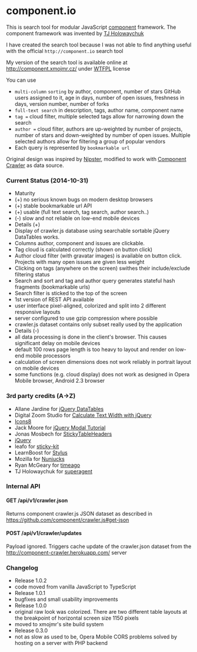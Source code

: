 ﻿component.io
============

This is search tool for modular JavaScript [component](https://github.com/component/guide) framework. The component framework was invented by [TJ Holowaychuk](https://github.com/tj)

I have created the search tool because I was not able to find anything useful with the official ```http://component.io``` search tool

My version of the search tool is available online at <http://component.xmojmr.cz/> under [WTFPL](http://en.wikipedia.org/wiki/WTFPL) license

You can use

- ```multi-column``` ```sorting``` by author, component, number of stars GitHub users assigned to it, age in days, number of open issues, freshness in days, version number, number of forks
- ```full-text search``` in description, tags, author name, component name
- ```tag =``` cloud filter, multiple selected tags allow for narrowing down the search
- ```author =``` cloud filter, authors are up-weighted by number of projects, number of stars and down-weighted by number of open issues. Multiple selected authors allow for filtering a group of popular vendors
- Each query is represented by ```bookmarkable url```

Original design was inspired by [Nipster](https://github.com/eirikb/nipster), modified to work with [Component Crawler](https://github.com/component/crawler.js) as data source.

### Current Status (2014-10-31)
- Maturity
 - (+) no serious known bugs on modern desktop browsers
 - (+) stable bookmarkable url API
 - (+) usable (full text search, tag search, author search..)
 - (-) slow and not reliable on low-end mobile devices
- Details (+)
 - Display of crawler.js database using searchable sortable jQuery DataTables works.
 - Columns author, component and issues are clickable.
 - Tag cloud is calculated correctly (shown on button click)
 - Author cloud filter (with gravatar images) is available on button click. Projects with many open issues are given less weight
 - Clicking on tags (anywhere on the screen) swithes their include/exclude filtering status
 - Search and sort and tag and author query generates stateful hash fragments (bookmarkable urls)
 - Search filter is sticked to the top of the screen
 - 1st version of REST API available
 - user interface pixel-aligned, colorized and split into 2 different responsive layouts
 - server configured to use gzip compression where possible
 - crawler.js dataset contains only subset really used by the application
- Details (-)
 - all data processing is done in the client's browser. This causes significant delay on mobile devices
 - default 100 rows page length is too heavy to layout and render on low-end mobile processors
 - calculation of screen dimensions does not work reliably in portrait layout on mobile devices
 - some functions (e.g. cloud display) does not work as designed in Opera Mobile browser, Android 2.3 browser
 
### 3rd party credits (A→Z)
- Allane Jardine for [jQuery DataTables](http://www.datatables.net/)
- Digital Zoom Studio for [Calculate Text Width with jQuery](http://digitalzoomstudio.net/2013/06/19/calculate-text-width-with-jquery/)
- [Icons8](http://icons8.com/)
- Jack Moore for [jQuery Modal Tutorial](http://www.jacklmoore.com/notes/jquery-modal-tutorial/)
- Jonas Mosbech for [StickyTableHeaders](https://github.com/jmosbech/StickyTableHeaders)
- [jQuery](http://jquery.com/)
- leafo for [sticky-kit](https://github.com/leafo/sticky-kit)
- LearnBoost for [Stylus](https://github.com/LearnBoost/stylus)
- Mozilla for [Nunjucks](https://github.com/mozilla/nunjucks)
- Ryan McGeary for [timeago](http://timeago.yarp.com/)
- TJ Holowaychuk for [superagent](https://github.com/visionmedia/superagent)

### Internal API
#### GET /api/v1/crawler.json

Returns component crawler.js JSON dataset as described in <https://github.com/component/crawler.js#get-json>

#### POST /api/v1/crawler/updates

Payload ignored. Triggers cache update of the crawler.json dataset from the <http://component-crawler.herokuapp.com/> server

### Changelog
- Release 1.0.2
 - code moved from vanilla JavaScript to TypeScript
- Release 1.0.1
 - bugfixes and small usability improvements 
- Release 1.0.0
 - original raw look was colorized. There are two different table layouts at the breakpoint of horizontal screen size 1150 pixels
 - moved to xmojmr's site build system
- Release 0.3.0
 - not as slow as used to be, Opera Mobile CORS problems solved by hosting on a server with PHP backend
